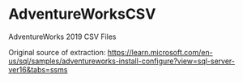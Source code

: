 # AdventureWorksCSV
AdventureWorks 2019 CSV Files

Original source of extraction: https://learn.microsoft.com/en-us/sql/samples/adventureworks-install-configure?view=sql-server-ver16&tabs=ssms
